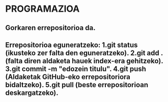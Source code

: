 # PROGRAMAZIOA
## Gorkaren errepositorioa da.
## Errepositorioa eguneratzeko: 1.git status (ikusteko zer falta den eguneratzeko).  2.git add . (falta diren aldaketa hauek index-era gehitzeko).  3.git commit -m "edozein titulu".  4.git push (Aldaketak GitHub-eko errepositoriora bidaltzeko).  5.git pull (beste errepositorioan deskargatzeko).